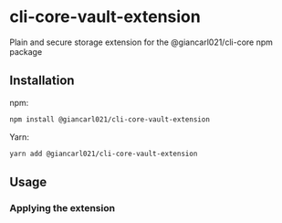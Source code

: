 # cli-core-vault-extension

Plain and secure storage extension for the @giancarl021/cli-core npm package

## Installation

npm:
```bash
npm install @giancarl021/cli-core-vault-extension
```

Yarn:
```bash
yarn add @giancarl021/cli-core-vault-extension
```

## Usage

### Applying the extension